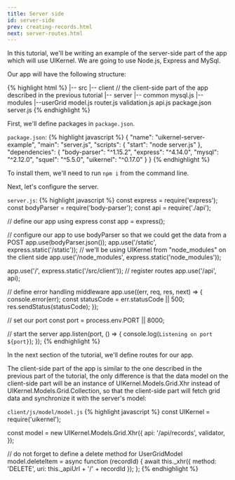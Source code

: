 ```yaml
---
title: Server side
id: server-side
prev: creating-records.html
next: server-routes.html
---
```


In this tutorial, we'll be writing an example of the server-side part of the app which will use UIKernel.
We are going to use Node.js, Express and MySql.

Our app will have the following structure:

{% highlight html %}
|-- src
    |-- client // the client-side part of the app described in the previous tutorial
    |-- server
        |-- common
            mysql.js
        |-- modules
            |--userGrid
                model.js
                router.js
                validation.js
        api.js
package.json
server.js
{% endhighlight %}

First, we'll define packages in `package.json`.

`package.json`:
{% highlight javascript %}
{
  "name": "uikernel-server-example",
  "main": "server.js",
  "scripts": {
    "start": "node server.js"
  },
  "dependencies": {
    "body-parser": "^1.15.2",
    "express": "^4.14.0",
    "mysql": "^2.12.0",
    "squel": "^5.5.0",
    "uikernel": "^0.17.0"
  }
}
{% endhighlight %}

To install them, we'll need to run `npm i` from the command line.

Next, let's configure the server.

`server.js`:
{% highlight javascript %}
const express = require('express');
const bodyParser = require('body-parser');
const api = require('./api');

// define our app using express
const app = express();

// configure our app to use bodyParser so that we could get the data from a POST
app.use(bodyParser.json());
app.use('/static', express.static('/static'));
// we'll be using UIKernel from "node_modules" on the client side
app.use('/node_modules', express.static('node_modules'));

app.use('/', express.static('/src/client'));
// register routes
app.use('/api', api);

// define error handling middleware
app.use((err, req, res, next) => {
  console.error(err);
  const statusCode = err.statusCode || 500;
  res.sendStatus(statusCode);
});

// set our port
const port = process.env.PORT || 8000;

// start the server
app.listen(port, () => {
  console.log(`Listening on port ${port}`);
});
{% endhighlight %}

In the next section of the tutorial, we'll define routes for our app.

The client-side part of the app is similar to the one described in the previous part of the tutorial,
the only difference is that the data model on the client-side part will be an instance of UIKernel.Models.Grid.Xhr
instead of UIKernel.Models.Grid.Collection, so that the client-side part will fetch grid data and synchronize it
with the server's model:

`client/js/model/model.js`
{% highlight javascript %}
const UIKernel = require('uikernel');

const model = new UIKernel.Models.Grid.Xhr({
  api: '/api/records',
  validator,
});

// do not forget to define a delete method for UserGridModel
model.deleteItem = async function (recordId) {
  await this._xhr({
    method: 'DELETE',
    uri: this._apiUrl + '/' + recordId
  });
};
{% endhighlight %}
